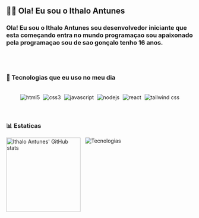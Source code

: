 ## 👨‍💻 Ola! Eu sou o Ithalo Antunes

### Ola! Eu sou o Ithalo Antunes sou desenvolvedor iniciante que esta começando entra no mundo programaçao sou apaixonado pela programaçao sou de sao gonçalo tenho 16 anos.

<br />
<br />

### 🤖 Tecnologias que eu uso no meu dia

<br />
<div style="text-align: center;">
    <img
        align="center"
        alt="html5"
        src="https://img.shields.io/badge/HTML5-E34F26?style=for-the-badge&logo=html5&logoColor=white" 
    />
    <img
        align="center"
        alt="css3"
        style="padding-left: 5px"
        src="https://img.shields.io/badge/CSS3-1572B6?style=for-the-badge&logo=css3&logoColor=white" 
    />
    <img
        align="center"
        alt="javascript"
        style="padding-left: 5px"
        src="https://img.shields.io/badge/JavaScript-F7DF1E?style=for-the-badge&logo=javascript&logoColor=black" 
    />
    <img
        align="center"
        alt="nodejs"
        style="padding-left: 5px"
        src="https://img.shields.io/badge/Node.js-43853D?style=for-the-badge&logo=node.js&logoColor=white" 
    />
    <img
        align="center"
        alt="react"
        style="padding-left: 5px"
        src="https://img.shields.io/badge/React-20232A?style=for-the-badge&logo=react&logoColor=61DAFB" 
    />
    <img
        align="center"
        alt="tailwind css"
        style="padding-left: 5px"
        src="https://img.shields.io/badge/Tailwind_CSS-38B2AC?style=for-the-badge&logo=tailwind-css&logoColor=white" 
    />
</div>
<br />
<br />

### 📊 Estaticas


<img
    align="left"
    height="200"
    style="padding-right: 10px;" 
    alt="Ithalo Antunes' GitHub stats"
    src="https://github-readme-stats.vercel.app/api?username=ithalodev&show_icons=true&theme=radical&include_all_commits=true&locale=pt-br"
 /> 

<img
    align="left"
    alt="Tecnologias"
    src="https://github-readme-stats.vercel.app/api/top-langs/?username=ithaloDev&theme=radical&layout=donut&custom_title=Tecnologias&langs_count=9"
 />
